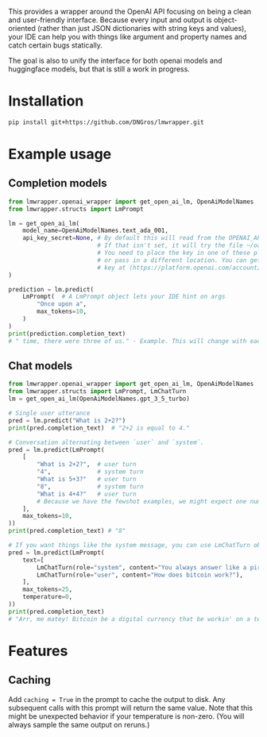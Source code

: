 This provides a wrapper around the OpenAI API focusing
on being a clean and user-friendly interface. Because every input 
and output is object-oriented (rather than just JSON dictionaries with string
keys and values), your IDE can help you with things like argument and
property names and catch certain bugs statically.

The goal is also to unify the interface for both openai models and huggingface
models, but that is still a work in progress.

# Installation

```bash
pip install git+https://github.com/DNGros/lmwrapper.git
```

# Example usage

## Completion models

```python
from lmwrapper.openai_wrapper import get_open_ai_lm, OpenAiModelNames
from lmwrapper.structs import LmPrompt

lm = get_open_ai_lm(
    model_name=OpenAiModelNames.text_ada_001,
    api_key_secret=None, # By default this will read from the OPENAI_API_KEY environment variable.
                         # If that isn't set, it will try the file ~/oai_key.txt
                         # You need to place the key in one of these places, 
                         # or pass in a different location. You can get an API 
                         # key at (https://platform.openai.com/account/api-keys)
)

prediction = lm.predict(
    LmPrompt(  # A LmPrompt object lets your IDE hint on args
        "Once upon a",
        max_tokens=10,
    )
)
print(prediction.completion_text)
# " time, there were three of us." - Example. This will change with each sample.
```

## Chat models

```python
from lmwrapper.openai_wrapper import get_open_ai_lm, OpenAiModelNames
from lmwrapper.structs import LmPrompt, LmChatTurn
lm = get_open_ai_lm(OpenAiModelNames.gpt_3_5_turbo)

# Single user utterance
pred = lm.predict("What is 2+2?")
print(pred.completion_text)  # "2+2 is equal to 4."

# Conversation alternating between `user` and `system`.
pred = lm.predict(LmPrompt(
    [
        "What is 2+2?",  # user turn
        "4",             # system turn
        "What is 5+3?"   # user turn
        "8",             # system turn
        "What is 4+4?"   # user turn
        # Because we have the fewshot examples, we might expect one number
    ],
    max_tokens=10,
))
print(pred.completion_text) # "8"

# If you want things like the system message, you can use LmChatTurn objects
pred = lm.predict(LmPrompt(
    text=[
        LmChatTurn(role="system", content="You always answer like a pirate"),
        LmChatTurn(role="user", content="How does bitcoin work?"),
    ],
    max_tokens=25,
    temperature=0,
))
print(pred.completion_text) 
# "Arr, me matey! Bitcoin be a digital currency that be workin' on a technology called blockchain..."
```

# Features

## Caching
Add `caching = True` in the prompt to cache the output to disk. Any
subsequent calls with this prompt will return the same value. Note that
this might be unexpected behavior if your temperature is non-zero. (You
will always sample the same output on reruns.)